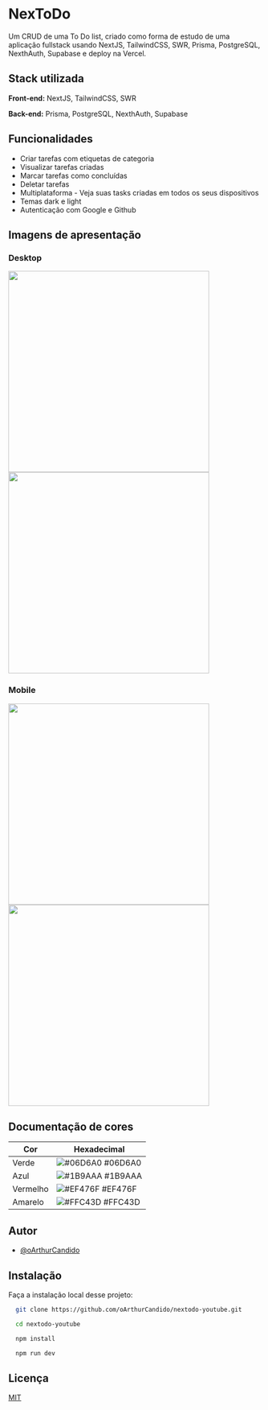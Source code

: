 
# **NexToDo**

Um CRUD de uma To Do list, criado como forma de estudo de uma aplicação fullstack usando NextJS, TailwindCSS, SWR, Prisma, PostgreSQL, NexthAuth, Supabase e deploy na Vercel.




## Stack utilizada

**Front-end:** NextJS, TailwindCSS, SWR

**Back-end:** Prisma, PostgreSQL, NexthAuth, Supabase


## Funcionalidades

- Criar tarefas com etiquetas de categoria
- Visualizar tarefas criadas
- Marcar tarefas como concluídas
- Deletar tarefas
- Multiplataforma - Veja suas tasks criadas em todos os seus dispositivos
- Temas dark e light
- Autenticação com Google e Github


## Imagens de apresentação

### Desktop

<img src="https://github.com/oArthurCandido/nextodo-youtube/assets/103594555/86e36acf-e4e5-4838-8170-e38294377fe5" width="400px"/>
<img src="https://github.com/oArthurCandido/nextodo-youtube/assets/103594555/f0ca75c0-4f74-4e44-8ea9-16e8df62ab93" width="400px"/>

### Mobile

<img src="https://github.com/oArthurCandido/nextodo-youtube/assets/103594555/a69e6027-c015-4c45-95f8-5a0695e87a6d" width="400px"/>
<img src="https://github.com/oArthurCandido/nextodo-youtube/assets/103594555/2caf9459-a784-4c28-ac0c-cadd96478de3" width="400px"/>

## Documentação de cores

| Cor               | Hexadecimal                                                |
| ----------------- | ---------------------------------------------------------------- |
| Verde       | ![#06D6A0](https://via.placeholder.com/10/06D6A0) #06D6A0 |
| Azul      | ![#1B9AAA](https://via.placeholder.com/10/1B9AAA) #1B9AAA |
| Vermelho       | ![#EF476F](https://via.placeholder.com/10/EF476F) #EF476F |
| Amarelo       | ![#FFC43D](https://via.placeholder.com/10/FFC43D) #FFC43D |


## Autor

- [@oArthurCandido](https://www.github.com/oarthurcandido)


## Instalação

Faça a instalação local desse projeto:

```bash
  git clone https://github.com/oArthurCandido/nextodo-youtube.git
```
```bash
  cd nextodo-youtube
```  
```bash
  npm install
```  
```bash
  npm run dev
```
    
## Licença

[MIT](https://choosealicense.com/licenses/mit/)

